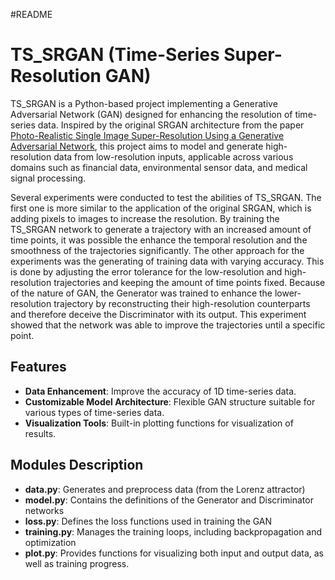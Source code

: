 #README

# TS_SRGAN (Time-Series Super-Resolution GAN)
TS_SRGAN is a Python-based project implementing a Generative Adversarial Network (GAN) 
designed for enhancing the resolution of time-series data. 
Inspired by the original SRGAN architecture from the  paper [Photo-Realistic Single Image Super-Resolution Using a Generative Adversarial Network](https://arxiv.org/pdf/1609.04802), this project aims to model and generate 
high-resolution data from low-resolution inputs, 
applicable across various domains such as financial data, environmental sensor data, 
and medical signal processing.

Several experiments were conducted to test the abilities of TS_SRGAN. The first one is
more similar to the application of the original SRGAN, which is adding pixels to images to
increase the resolution. By training the TS_SRGAN network to generate a trajectory with
an increased amount of time points, it was possible the enhance the temporal resolution
and the smoothness of the trajectories significantly.
The other approach for the experiments was the generating of training data with
varying accuracy. This is done by adjusting the error tolerance for the low-resolution and
high-resolution trajectories and keeping the amount of time points fixed. Because of the
nature of GAN, the Generator was trained to enhance the lower-resolution trajectory by
reconstructing their high-resolution counterparts and therefore deceive the Discriminator
with its output. This experiment showed that the network was able to improve the trajectories until a
specific point.


## Features

- **Data Enhancement**: Improve the accuracy of 1D time-series data.
- **Customizable Model Architecture**: Flexible GAN structure suitable for various types of time-series data.
- **Visualization Tools**: Built-in plotting functions for visualization of results.

## Modules Description

- **data.py**: Generates and preprocess data (from the Lorenz attractor)
- **model.py**: Contains the definitions of the Generator and Discriminator networks
- **loss.py**: Defines the loss functions used in training the GAN
- **training.py**: Manages the training loops, including backpropagation and optimization
- **plot.py**: Provides functions for visualizing both input and output data, as well as training progress.



